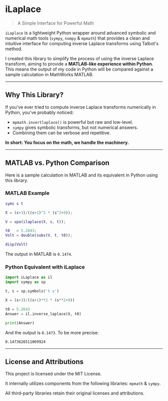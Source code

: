 # iLaplace

> A Simple Interface for Powerful Math

`iLaplace` is a lightweight Python wrapper around advanced symbolic and numerical math tools (`sympy`, `numpy` & `mpmath`) that provides a clean and intuitive interface for computing inverse Laplace transforms using Talbot's method.

I created this library to simplify the process of using the inverse Laplace transform, aiming to provide a **MATLAB-like experience within Python**. This means the output of my code in Python will be compared against a sample calculation in MathWorks MATLAB.

-----

## Why This Library?

If you've ever tried to compute inverse Laplace transforms numerically in Python, you've probably noticed:

  * `mpmath.invertlaplace()` is powerful but raw and low-level.
  * `sympy` gives symbolic transforms, but not numerical answers.
  * Combining them can be verbose and repetitive.

**In short: You focus on the math, we handle the machinery.**

-----

## MATLAB vs. Python Comparison

Here is a sample calculation in MATLAB and its equivalent in Python using this library.

### MATLAB Example

```matlab
syms s t

X = (s+3)/((s+1)^2 * (s^2+9));

V = vpa(ilaplace(X, s, t));

t0   = 5.2643;
Volt = double(subs(V, t, t0));

disp(Volt)
```

The output in MATLAB is `0.1474`.

### Python Equivalent with iLaplace

```python
import iLaplace as il
import sympy as sp

t, s = sp.symbols('t s')

X = (s+3)/((s+1)**2 * (s**2+9))

t0 = 5.2643
Answer = il.inverse_laplace(X, t0)

print(Answer)
```

And the output is `0.1473`. To be more precise:

```
0.1473626511069924
```

-----

## License and Attributions

This project is licensed under the MIT License.

It internally utilizes components from the following libraries: `mpmath` & `sympy`.

All third-party libraries retain their original licenses and attributions.